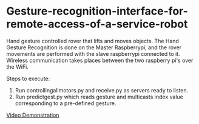 # Gesture-recognition-interface-for-remote-access-of-a-service-robot
Hand gesture controlled rover that lifts and moves objects.
The Hand Gesture Recognition is done on the Master Raspberrypi, and the rover movements are performed with the slave raspberrypi connected to it.
Wireless communication takes places between the two raspberry pi's over the WiFi.

Steps to execute:

1. Run  controllingallmotors.py and receive.py as servers ready to listen.
2. Run predictgest.py which reads gesture and multicasts index value corresponding to a pre-defined gesture.

[Video Demonstration](https://www.youtube.com/watch?v=KWB5O_lDwE8)

